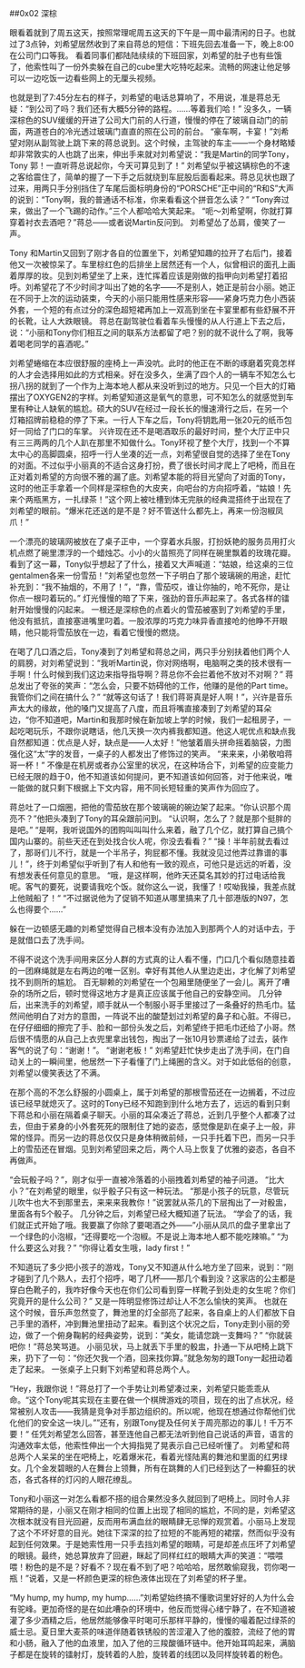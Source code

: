 ##0x02 深棕

眼看着就到了周五这天，按照常理呢周五这天的下午是一周中最清闲的日子。也就过了3点钟，刘希望居然收到了来自蒋总的短信：下班先回去准备一下，晚上8:00在公司门口等我。
看着同事们都陆陆续续的下班回家，刘希望的肚子也有些饿了，他索性叫了一份外卖躲在自己的cube里大吃特吃起来。流畅的网速让他足够可以一边吃饭一边看些网上的无厘头视频。

也就是到了7:45分左右的样子，刘希望的电话总算响了，不用说，准是蒋总无疑：“到公司了吗？我们还有大概5分钟的路程。……等着我们哈！”
没多久，一辆深棕色的SUV缓缓的开进了公司大门前的人行道，慢慢的停在了玻璃自动门的前面，两道苍白的冷光透过玻璃门直直的照在公司的前台。
“豪车啊，卡宴！”刘希望对刚从副驾驶上跳下来的蒋总说到。这个时候，主驾驶的车主——一个身材略矮却非常敦实的人也跳了出来，伸出手来就对刘希望说：“我是Martin的同学Tony，Tony 郭！一直听蒋总说起你，今天可算见到了！”
刘希望似乎被这辆棕色的不速之客给震住了，简单的握了一下手之后就绕到车屁股后面看起来。蒋总见状也跟了过来，用两只手分别挡住了车尾后面标明身份的“PORSCHE”正中间的“R和S”大声的说到：“Tony啊，我的普通话不标准，你来看看这个拼音怎么读？”
“Tony奔过来，做出了一个飞踢的动作。”三个人都哈哈大笑起来。
“呃～刘希望啊，你就打算穿着衬衣去酒吧？”蒋总——或者说Martin反问到。
刘希望怂了怂肩，傻笑了一声。

Tony 和Martin又回到了刚才各自的位置坐下，刘希望知趣的拉开了右后门，接着他又一次被惊呆了。车里棕红色的后排坐上居然还有一个人，似曾相识的面孔上画着厚厚的妆。见到刘希望坐了上来，连忙挥着应该是刚做的指甲向刘希望打着招呼。刘希望花了不少时间才叫出了她的名字——不是别人，她正是前台小丽。她正在不同于上次的运动装束，今天的小丽只能用性感来形容——紧身巧克力色小西装外套，一个短的有点过分的深色超短裙再加上一双高到坐在卡宴里都有些舒展不开的长靴，让人大跌眼镜。
蒋总在副驾驶位看着车头慢慢的从人行道上下去之后，说：“小丽和Tony你们相互之间的联系方法都留了吧？别的就不说什么了啊，我等着喝老同学的喜酒呢。”

刘希望蜷缩在本应很舒服的座椅上一声没吭。此时的他正在不断的琢磨着究竟怎样的人才会选择用如此的方式相亲。好在没多久，坐满了四个人的一辆车不知怎么七拐八拐的就到了一个作为上海本地人都从来没听到过的地方。只见一个巨大的灯箱摆出了OXYGEN2的字样。刘希望知道这是氧气的意思，可不知怎么的就感觉到车里有种让人缺氧的尴尬。硕大的SUV在经过一段长长的慢速滑行之后，在另一个灯箱招牌前稳稳的停了下来。一行人下车之后，Tony将钥匙用一张20元的纸币包好一同给了门口的车掌。
兴许现在还不是喝酒取乐的最好时间，整个大厅正中只有三三两两的几个人趴在那里不知做什么。Tony环视了整个大厅，找到一个不算太中心的高脚圆桌，招呼一行人坐凑的近一点，刘希望很自觉的选择了坐在Tony的对面。不过似乎小丽真的不适合这身打扮，费了很长时间才爬上了吧椅，而且在正对着刘希望的方向很不雅的漏了底。刘希望本能的将目光望向了对面的Tony，这时的他正手拿着一个同样是深棕色的大皮夹，向吧台的方向招呼着，“姑娘！先来个两瓶黑方，一扎绿茶！”这个网上被吐槽到体无完肤的经典混搭终于出现在了刘希望的眼前。“爆米花还送的是不是？好不管送什么都先上，再来一份泡椒凤爪！”

一个漂亮的玻璃网被放在了桌子正中，一个穿着水兵服，打扮妖艳的服务员用打火机点燃了碗里漂浮的一个蜡烛芯。小小的火苗照亮了同样在碗里飘着的玫瑰花瓣。
看到了这一幕，Tony似乎想起了了什么，接着又大声喊道：“姑娘，给这桌的三位gentalmen各来一份雪茄！”刘希望也忽然一下子明白了那个玻璃碗的用途，赶忙补充到：“我不抽烟的，不用了！”，“靠，雪茄哎，谁让你抽的，呛不死你，是让你点一根叼着玩的。”
灯光慢慢的暗了下来，强劲的音乐声起来了。各式各样的镭射开始慢慢的闪起来。
一根还是深棕色的点着火的雪茄被塞到了刘希望的手里，他没有抵抗，直接塞进嘴里叼着。一股浓厚的巧克力味异香直接呛的他睁不开眼睛，他只能将雪茄放在一边，看着它慢慢的燃烧。

在喝了几口酒之后，Tony凑到了刘希望和蒋总之间，两只手分别扶着他们两个人的肩膀，对刘希望说到：“我听Martin说，你对网络啊，电脑啊之类的技术很有一手啊！什么时候到我们这边来指导指导啊？蒋总你不会拦着他不放对不对啊？”
蒋总发出了夸张的笑声：“怎么会，只要不妨碍他的工作，他赚的是他的Part time。我管你们之间在搞什么？”
“就等这句话了！我们蒋哥真是好人啊！”，兴许是音乐声太大的缘故，他的嗓门又提高了八度，而且将嘴直接凑到了刘希望的耳朵边，“你不知道吧，Martin和我那时候在新加坡上学的时候，我们一起租房子，一起吃喝玩乐，不跟你说瞎话，他几天换一次内裤我都知道。他这人呢优点和缺点我自然都知道：优点是人好，缺点是——人太好！”他皱着眉头拼命摇着脑袋，力图强化这“太”字的发音，一桌子的人都发出了修饰过的笑声。
“来来来，小弟敬咱蒋哥一杯！”
不像是在机房或者办公室里的状况，在这种场合下，刘希望的应变能力已经无限的趋于0，他不知道该如何提问，更不知道该如何回答，对于他来说，唯一能做的就只剩下根据上下文内容，用不同长短轻重的笑声作为回应了。

蒋总吐了一口烟圈，把他的雪茄放在那个玻璃碗的碗边架了起来。“你认识那个周亮不？”他把头凑到了Tony的耳朵跟前问到。
“认识啊，怎么了？就是那个挺胖的是吧。”
“是啊，我听说国外的团购叫叫叫什么来着，融了几个亿，就打算自己搞个国内山寨的。前些天还在到处找合伙人呢，你没去看看？”
“操！半年前就去看过了，那哥们儿不行，就是一个半吊子，狗屁都不懂。我就没见过他弄过靠谱的事儿！”，终于刘希望似乎听到了有人和他有一致的观点，可他只是远远的听着，没有想发表任何意见的意思。
“哦，是这样啊，他昨天还莫名其妙的打过电话给我呢。客气的要死，说要请我吃个饭。就你这么一说，我懂了！哎呦我操，我差点就上他贼船了！“
“不过据说他为了促销不知道从哪里搞来了几十部港版的N97，怎么也得要个……”

躲在一边顿感无趣的刘希望觉得自己根本没有办法加入到那两个人的对话中去，于是就借口去了洗手间。

不得不说这个洗手间用来区分人群的方式真的让人看不懂，门口几个看似随意挂着的一团麻绳就是左右两边的唯一区别。幸好有其他人从里边走出，才化解了刘希望找不到厕所的尴尬。
百无聊赖的刘希望在一个包厢里随便坐了一会儿。离开了嘈杂的场所之后，顿时觉得这地方才是真正应该属于他自己的安静空间。
几分钟后，出来洗手的刘希望，顺手就从一个制服小哥手里接过了一条叠好的热毛巾。猛然间他明白了对方的意图，一阵说不出的酸楚划过刘希望的鼻子和心脏。不得已，在仔仔细细的擦完了手、脸和一部份头发之后，刘希望终于把毛巾还给了小哥。然后很不情愿的从自己上衣兜里拿出钱包，掏出了一张10月钞票递给了过去，装作客气的说了句：“谢谢！”。
“谢谢老板！”
刘希望赶忙快步走出了洗手间，在门自动关上的一瞬间里，他居然一下子看懂了门上绳圈的含义。对于如此低俗的创意，刘希望以傻笑表达了不满。

在那个高的不怎么舒服的小圆桌上，属于刘希望的那根雪茄还在一边搁着，不过应该已经早就熄灭了。这时的Tony已经不知跑到到什么地方去了，远远的看到只剩下蒋总和小丽在隔着桌子聊天。小丽的耳朵凑近了蒋总，近到几乎整个人都凑了过去，但由于紧身的小外套死死的限制住了她的姿态，感觉像是趴在桌子上一般，非常的怪异。而另一边的蒋总仅仅只是身体稍微前倾，一只手托着下巴，而另一只手上的雪茄还在冒烟。见到刘希望回来之后，两个人马上恢复了优雅的姿态，各自不再做声。

“会玩骰子吗？”，刚才似乎一直被冷落着的小丽拽着刘希望的袖子问道。
“比大小？”在刘希望的眼里，似乎骰子只有这一种玩法。
“那是小孩子的玩意，尽管玩儿吹牛也大不到那里去，来来来我教你！”说罢就从茶几的下层掏出了一对骰盅，里面各有5个骰子。
几分钟之后，刘希望已经大概知道了玩法。
“学会了的话，我们就正式开始了哦。我要赢了你除了要喝酒之外——”小丽从凤爪的盘子里拿出了一个绿色的小泡椒，“还得要吃一个泡椒。不是说上海本地人都不能吃辣嘛。”
“为什么要这么对我？”
“你得让着女生哦，lady first！”

不知道玩了多少把小孩子的游戏，Tony又不知道从什么地方坐了回来，说到：“刚才碰到了几个熟人，去打个招呼，喝了几杯——那几个看到没？这家店的公主都是穿白色靴子的，我咋好像今天也在你们公司看到穿一样靴子到处走的女生呢？你们究竟开的是什么公司？”
又是一阵明显修饰过却让人不怎么愉快的笑声。
也就在这个时候，音乐声忽然变了，舞池里的灯全部亮了起来，各自桌上的人们都放下自己手里的酒杯，冲到舞池里扭动了起来。看到这个状况之后，Tony走到小丽的旁边，做了一个俯身鞠躬的经典姿势，说到：“美女，能请您跳一支舞吗？”
“你就装吧你！”蒋总笑骂道。
小丽见状，马上就丢下手里的骰盅，扑通一下从吧椅上跳下来，扔下了一句：“你还欠我一个酒，回来找你算。”就急匆匆的跟Tony一起扭动着走了起来。
一张桌子上只剩下刘希望和蒋总两个人。

“Hey，我跟你说！”蒋总打了一个手势让刘希望凑过来，刘希望只能乖乖从命。“这个Tony呢其实现在主要在做一个棋牌游戏的项目，现在的出了点状况，经常被别人攻击——我猜是竞争对手那边组织的。所以呢，他现在想通过你帮他们优化他们的安全这一块儿。””还有，别跟Tony提及任何关于周亮那边的事儿！千万不要！“
任凭刘希望怎么回答，甚至连他自己都无法听到他自己说话的声音，语言的沟通效率太低，他索性伸出一个大拇指晃了晃表示自己已经听懂了。
刘希望和蒋总两个人呆呆的坐在吧椅上，吃着爆米花，看着光怪陆离的舞池和里面的红男绿女。几个金发碧眼的人在舞台上领舞，所有在跳舞的人们已经到达了一种癫狂的状态，各式各样的灯闪的人眼花缭乱。

Tony和小丽这一对怎么看都不搭的组合果然没多久就回到了吧椅上。同时令人非常期待的是，小丽又在刚才相同的位置上出现了相同的尴尬，不同的是，刘希望这次根本就没有目光回避，反而用布满血丝的眼睛肆无忌惮的观赏着。小丽马上发现了这个不坏好意的目光。她往下深深的拉了拉短的不能再短的裙摆，然而似乎没有起到任何效果。于是她索性用一只手去挡刘希望的眼睛，可是却差点压坏了刘希望的眼镜。最终，她总算放弃了回避，眯起了同样红红的眼睛大声的笑道：“喂喂喂！粉色的是不是？好看不？现在看不到了吧？哈哈哈，居然敢偷窥我，罚你喝一瓶！”说着，又是一杯颜色更深的棕色液体出现在了刘希望的杯子里。

“My hump, my hump, my hump……”刘希望始终搞不懂歌词里好好的人为什么会有驼峰。更加奇怪的是在如此嘈杂的环境中，他反而觉得心绪宁静了，在不知道被灌了多少酒精之后，他居然能够像平时喝可乐那样平静的，慢慢的嘬着配过绿茶的威士忌。夏日里大麦茶的味道伴随着铁锈般的苦涩灌入了他的腹腔，流经了他的胃和小肠，融入了他的血液里，加入了他的三羧酸循环链中。他开始耳鸣起来，满脑子都是在旋转的镭射灯，旋转着的人脸，旋转着的线团以及同样旋转着的粉色。
